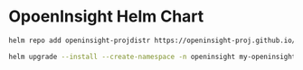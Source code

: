 # OpoenInsight Helm Chart

```bash
helm repo add openinsight-projdistr https://openinsight-proj.github.io/openinsight-helm-charts

helm upgrade --install --create-namespace -n openinsight my-openinsight openinsight-projdistr/openinsight
```
